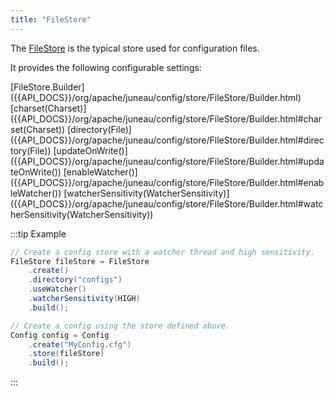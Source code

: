```yaml
---
title: "FileStore"
---
```


The [FileStore]({{API_DOCS}}/org/apache/juneau/config/store/FileStore.html) is the typical store used for configuration
files.

It provides the following configurable settings:

<tree>
<node-0><java-class>[FileStore.Builder]({{API_DOCS}}/org/apache/juneau/config/store/FileStore/Builder.html)</java-class></node-0>
<node-1><java-method>[charset(Charset)]({{API_DOCS}}/org/apache/juneau/config/store/FileStore/Builder.html#charset(Charset))</java-method></node-1>
<node-1><java-method>[directory(File)]({{API_DOCS}}/org/apache/juneau/config/store/FileStore/Builder.html#directory(File))</java-method></node-1>
<node-1><java-method>[updateOnWrite()]({{API_DOCS}}/org/apache/juneau/config/store/FileStore/Builder.html#updateOnWrite())</java-method></node-1>
<node-1><java-method>[enableWatcher()]({{API_DOCS}}/org/apache/juneau/config/store/FileStore/Builder.html#enableWatcher())</java-method></node-1>
<node-1><java-method>[watcherSensitivity(WatcherSensitivity)]({{API_DOCS}}/org/apache/juneau/config/store/FileStore/Builder.html#watcherSensitivity(WatcherSensitivity))</java-method></node-1>
</tree>

:::tip Example
```java
// Create a config store with a watcher thread and high sensitivity.
FileStore fileStore = FileStore
    .create()
    .directory("configs")
    .useWatcher()
    .watcherSensitivity(HIGH)
    .build();

// Create a config using the store defined above.
Config config = Config
    .create("MyConfig.cfg")
    .store(fileStore)
    .build();
```
:::
